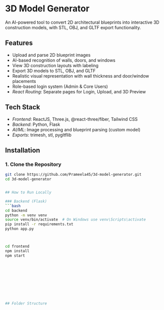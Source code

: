 # 3D Model Generator

An AI-powered tool to convert 2D architectural blueprints into interactive 3D construction models, with STL, OBJ, and GLTF export functionality.

## Features

- Upload and parse 2D blueprint images
- AI-based recognition of walls, doors, and windows
- View 3D construction layouts with labeling
- Export 3D models to STL, OBJ, and GLTF
- Realistic visual representation with wall thickness and door/window placements
- Role-based login system (Admin & Core Users)
-  *React Routing*: Separate pages for Login, Upload, and 3D Preview


## Tech Stack

- *Frontend*: ReactJS, Three.js, @react-three/fiber, Tailwind CSS
- *Backend*: Python, Flask
- *AI/ML*: Image processing and blueprint parsing (custom model)
- *Exports*: trimesh, stl, pygltflib

## Installation

### 1. Clone the Repository

```bash
git clone https://github.com/Prameela45/3d-model-generator.git
cd 3d-model-generator


## How to Run Locally

### Backend (Flask)
```bash
cd backend
python -m venv venv
source venv/bin/activate  # On Windows use venv\Scripts\activate
pip install -r requirements.txt
python app.py



cd frontend
npm install
npm start










## Folder Structure
